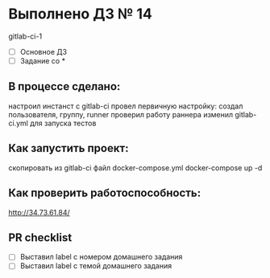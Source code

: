 # Выполнено ДЗ № 14
gitlab-ci-1
 - [ ] Основное ДЗ
 - [ ] Задание со *

## В процессе сделано:
настроил инстанст с gitlab-ci
провел первичную настройку: создал пользователя, группу, runner
проверил работу раннера
изменил gitlab-ci.yml для запуска тестов
 
## Как запустить проект:

скопировать из gitlab-ci файл docker-compose.yml
docker-compose up -d


## Как проверить работоспособность:

http://34.73.61.84/

## PR checklist
 - [ ] Выставил label с номером домашнего задания
 - [ ] Выставил label с темой домашнего задания

